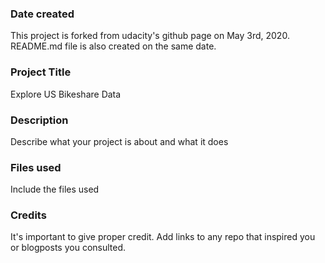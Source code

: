 ### Date created
This project is forked from udacity's github page on May 3rd, 2020. README.md file is also created on the same date.

### Project Title
Explore US Bikeshare Data

### Description
Describe what your project is about and what it does

### Files used
Include the files used

### Credits
It's important to give proper credit. Add links to any repo that inspired you or blogposts you consulted.

